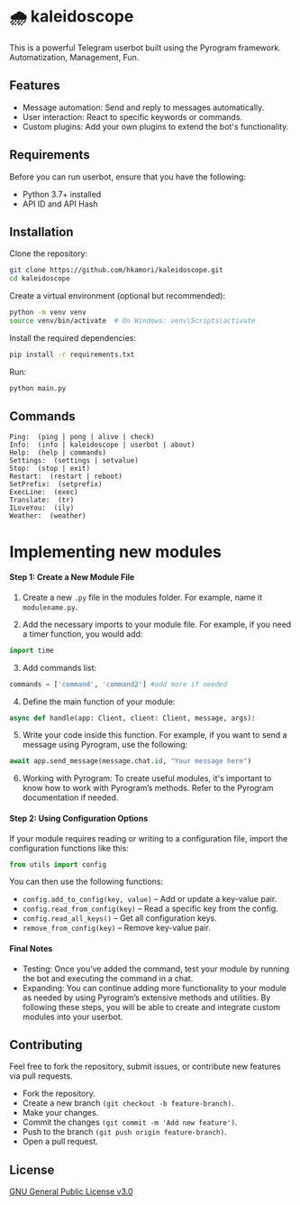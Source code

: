 
# 🌧 kaleidoscope
This is a powerful Telegram userbot built using the Pyrogram framework. Automatization, Management, Fun.


## Features

- Message automation: Send and reply to messages automatically.
- User interaction: React to specific keywords or commands.
- Custom plugins: Add your own plugins to extend the bot's functionality.

## Requirements
Before you can run userbot, ensure that you have the following:

- Python 3.7+ installed
- API ID and API Hash


## Installation
Clone the repository:

```bash
git clone https://github.com/hkamori/kaleidoscope.git
cd kaleidoscope
```
Create a virtual environment (optional but recommended):
```bash
python -m venv venv
source venv/bin/activate  # On Windows: venv\Scripts\activate

```
Install the required dependencies:

```bash
pip install -r requirements.txt
```

Run:

```bash
python main.py
```


## Commands

```
Ping:  (ping | pong | alive | check)
Info:  (info | kaleidoscope | userbot | about)
Help:  (help | commands)
Settings:  (settings | setvalue)
Stop:  (stop | exit)
Restart:  (restart | reboot)
SetPrefix:  (setprefix)
ExecLine:  (exec)
Translate:  (tr)
ILoveYou:  (ily)
Weather:  (weather)
```

# Implementing new modules
#### Step 1: Create a New Module File
1. Create a new ```.py``` file in the modules folder. For example, name it ```modulename.py```.

2. Add the necessary imports to your module file. For example, if you need a timer function, you would add:

```python
import time
```

3. Add commands list:

```python
commands = ['command', 'command2'] #add more if needed
```

4. Define the main function of your module:

```python
async def handle(app: Client, client: Client, message, args):
```

5. Write your code inside this function. For example, if you want to send a message using Pyrogram, use the following:

```python
await app.send_message(message.chat.id, "Your message here")
```

6. Working with Pyrogram: To create useful modules, it's important to know how to work with Pyrogram’s methods. Refer to the Pyrogram documentation if needed.

#### Step 2: Using Configuration Options
If your module requires reading or writing to a configuration file, import the configuration functions like this:

```python
from utils import config
```

You can then use the following functions:

- ```config.add_to_config(key, value)``` – Add or update a key-value pair.
- ```config.read_from_config(key)``` – Read a specific key from the config.
- ```config.read_all_keys()``` – Get all configuration keys.
- ```remove_from_config(key)``` – Remove key-value pair.

#### Final Notes
- Testing: Once you’ve added the command, test your module by running the bot and executing the command in a chat.
- Expanding: You can continue adding more functionality to your module as needed by using Pyrogram’s extensive methods and utilities.
By following these steps, you will be able to create and integrate custom modules into your userbot.

## Contributing

Feel free to fork the repository, submit issues, or contribute new features via pull requests.

- Fork the repository.
- Create a new branch ```(git checkout -b feature-branch)```.
- Make your changes.
- Commit the changes ```(git commit -m 'Add new feature')```.
- Push to the branch ```(git push origin feature-branch)```.
- Open a pull request.


## License

[GNU General Public License v3.0](https://www.gnu.org/licenses/gpl-3.0.html)


